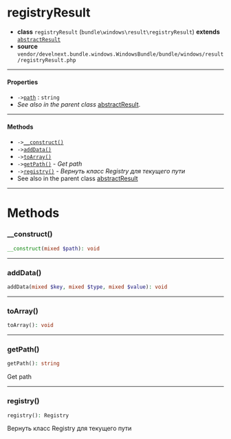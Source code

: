 # registryResult

- **class** `registryResult` (`bundle\windows\result\registryResult`) **extends** [`abstractResult`](classes/bundle/windows/result/abstractResult.md)
- **source** `vendor/develnext.bundle.windows.WindowsBundle/bundle/windows/result/registryResult.php`

---

#### Properties

- `->`[`path`](#prop-path) : `string`
- *See also in the parent class* [abstractResult](classes/bundle/windows/result/abstractResult.md).

---

#### Methods

- `->`[`__construct()`](#method-__construct)
- `->`[`addData()`](#method-adddata)
- `->`[`toArray()`](#method-toarray)
- `->`[`getPath()`](#method-getpath) - _Get path_
- `->`[`registry()`](#method-registry) - _Вернуть класс Registry для текущего пути_
- See also in the parent class [abstractResult](classes/bundle/windows/result/abstractResult.md)

---
# Methods

<a name="method-__construct"></a>

### __construct()
```php
__construct(mixed $path): void
```

---

<a name="method-adddata"></a>

### addData()
```php
addData(mixed $key, mixed $type, mixed $value): void
```

---

<a name="method-toarray"></a>

### toArray()
```php
toArray(): void
```

---

<a name="method-getpath"></a>

### getPath()
```php
getPath(): string
```
Get path

---

<a name="method-registry"></a>

### registry()
```php
registry(): Registry
```
Вернуть класс Registry для текущего пути